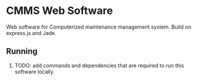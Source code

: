 # CMMS Web Software
Web software for Computerized maintenance management system.
Build on express.js and Jade.

## Running
1. TODO: add commands and dependencies that are required to run this software locally.
